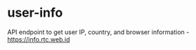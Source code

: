 # user-info
API endpoint to get user IP, country, and browser information - https://info.rtc.web.id
